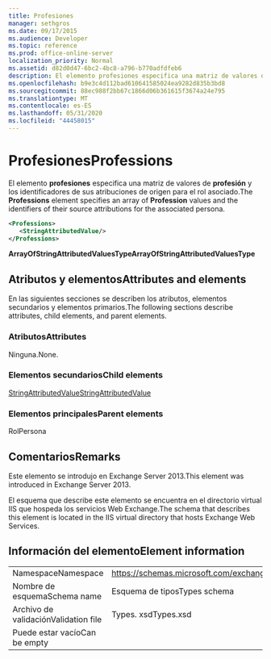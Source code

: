 ```yaml
---
title: Profesiones
manager: sethgros
ms.date: 09/17/2015
ms.audience: Developer
ms.topic: reference
ms.prod: office-online-server
localization_priority: Normal
ms.assetid: d82d0d47-6bc2-4bc8-a796-b770adfdfeb6
description: El elemento profesiones especifica una matriz de valores de profesión y los identificadores de sus atribuciones de origen para el rol asociado.
ms.openlocfilehash: b9e3c4d112bad610641585024ea9282d835b3bd8
ms.sourcegitcommit: 88ec988f2bb67c1866d06b361615f3674a24e795
ms.translationtype: MT
ms.contentlocale: es-ES
ms.lasthandoff: 05/31/2020
ms.locfileid: "44458015"
---
```

# <a name="professions"></a><span data-ttu-id="78690-103">Profesiones</span><span class="sxs-lookup"><span data-stu-id="78690-103">Professions</span></span>

<span data-ttu-id="78690-104">El elemento **profesiones** especifica una matriz de valores de **profesión** y los identificadores de sus atribuciones de origen para el rol asociado.</span><span class="sxs-lookup"><span data-stu-id="78690-104">The **Professions** element specifies an array of **Profession** values and the identifiers of their source attributions for the associated persona.</span></span> 
  
```XML
<Professions>
   <StringAttributedValue/>
</Professions>
```

 <span data-ttu-id="78690-105">**ArrayOfStringAttributedValuesType**</span><span class="sxs-lookup"><span data-stu-id="78690-105">**ArrayOfStringAttributedValuesType**</span></span>
## <a name="attributes-and-elements"></a><span data-ttu-id="78690-106">Atributos y elementos</span><span class="sxs-lookup"><span data-stu-id="78690-106">Attributes and elements</span></span>

<span data-ttu-id="78690-107">En las siguientes secciones se describen los atributos, elementos secundarios y elementos primarios.</span><span class="sxs-lookup"><span data-stu-id="78690-107">The following sections describe attributes, child elements, and parent elements.</span></span>
  
### <a name="attributes"></a><span data-ttu-id="78690-108">Atributos</span><span class="sxs-lookup"><span data-stu-id="78690-108">Attributes</span></span>

<span data-ttu-id="78690-109">Ninguna.</span><span class="sxs-lookup"><span data-stu-id="78690-109">None.</span></span>
  
### <a name="child-elements"></a><span data-ttu-id="78690-110">Elementos secundarios</span><span class="sxs-lookup"><span data-stu-id="78690-110">Child elements</span></span>

[<span data-ttu-id="78690-111">StringAttributedValue</span><span class="sxs-lookup"><span data-stu-id="78690-111">StringAttributedValue</span></span>](stringattributedvalue.md)
  
### <a name="parent-elements"></a><span data-ttu-id="78690-112">Elementos principales</span><span class="sxs-lookup"><span data-stu-id="78690-112">Parent elements</span></span>

<span data-ttu-id="78690-113">Rol</span><span class="sxs-lookup"><span data-stu-id="78690-113">Persona</span></span>
  
## <a name="remarks"></a><span data-ttu-id="78690-114">Comentarios</span><span class="sxs-lookup"><span data-stu-id="78690-114">Remarks</span></span>

<span data-ttu-id="78690-115">Este elemento se introdujo en Exchange Server 2013.</span><span class="sxs-lookup"><span data-stu-id="78690-115">This element was introduced in Exchange Server 2013.</span></span>
  
<span data-ttu-id="78690-116">El esquema que describe este elemento se encuentra en el directorio virtual IIS que hospeda los servicios Web Exchange.</span><span class="sxs-lookup"><span data-stu-id="78690-116">The schema that describes this element is located in the IIS virtual directory that hosts Exchange Web Services.</span></span>
  
## <a name="element-information"></a><span data-ttu-id="78690-117">Información del elemento</span><span class="sxs-lookup"><span data-stu-id="78690-117">Element information</span></span>

|||
|:-----|:-----|
|<span data-ttu-id="78690-118">Namespace</span><span class="sxs-lookup"><span data-stu-id="78690-118">Namespace</span></span>  <br/> |https://schemas.microsoft.com/exchange/services/2006/types  <br/> |
|<span data-ttu-id="78690-119">Nombre de esquema</span><span class="sxs-lookup"><span data-stu-id="78690-119">Schema name</span></span>  <br/> |<span data-ttu-id="78690-120">Esquema de tipos</span><span class="sxs-lookup"><span data-stu-id="78690-120">Types schema</span></span>  <br/> |
|<span data-ttu-id="78690-121">Archivo de validación</span><span class="sxs-lookup"><span data-stu-id="78690-121">Validation file</span></span>  <br/> |<span data-ttu-id="78690-122">Types. xsd</span><span class="sxs-lookup"><span data-stu-id="78690-122">Types.xsd</span></span>  <br/> |
|<span data-ttu-id="78690-123">Puede estar vacío</span><span class="sxs-lookup"><span data-stu-id="78690-123">Can be empty</span></span>  <br/> ||
   

